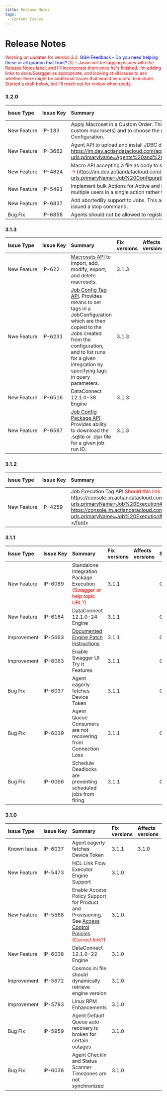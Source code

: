 ```yaml
---
title: Release Notes
tags:
 - Content Issues
---
```

# Release Notes

<font color="red">
Working on updates for version 3.2.
</font>
<font color="blue">
GGH Feedback - Do you need helping these or all goodon that front?  
</font>
<font color="red">
DL - Jason will be tagging issues with the Release Notes label, and I'll incorporate them once he's finished. I'm adding links to docs/Swagger as appropriate, and looking at all issues to ask whether there might be additional issues that would be useful to include. Started a draft below, but I'll reach out for review when ready.
</font>

### 3.2.0

| Issue&nbsp;Type | Issue&nbsp;Key | Summary | Fix versions | Affects versions | Status |
|:---|:---|:---|:---|:---|:---|
| New&nbsp;Feature | IP-183 | Apply Macroset in a Custom Order. This allows the user to select n number of macrosets (global, user, custom macrosets) and to choose the order in which to apply the macrosets on a Template or Configuration. | 3.2.0 |  | Completed 
| New Feature | IP-3662 | Agent API to upload and install JDBC drivers. <font color="red">Add Swagger link when available (currently in Dev -> https://im.dev.actiandatacloud.com/apidocs/?urls.primaryName=Agents%20and%20Devices#/Agent/uploadDriverFile)</font> | 3.2.0 |  | Completed |
| New&nbsp;Feature | IP-4824 | Macro API accepting a file as body to store as value. <font color="red">Add Swagger link when available (currently in Dev -> https://im.dev.actiandatacloud.com/apidocs/?urls.primaryName=Job%20Configuration#/Job%20Config%20Macros/createJobConfigMacroFromFile)</font> | 3.2.0 |  | Completed |
| New Feature | IP-5491 | Implement bulk Actions for Active and Inactive users. This allows admins to activate or deactivate multiple users in a single action rather than one-by-one. | 3.2.0 |  | Completed |
| New Feature | IP-6837 | Add abortedBy support to Jobs. This adds a stoppedBy property to JobResponse to track the user who issued a stop command. | 3.2.0 |  | Completed |
| Bug Fix | IP-6858 | Agents should not be allowed to register with internal ip address. | 3.2.0 |  | Completed |


### 3.1.3

| Issue&nbsp;Type | Issue&nbsp;Key | Summary | Fix versions | Affects versions | Status |
|:---|:---|:---|:---|:---|:---|
| New&nbsp;Feature | IP-622 | [Macrosets API](https://console.im.actiandatacloud.com/apidocs/#/MacroSets) to import, add, modify, export, and delete macrosets. | 3.1.3 |  | Completed |
| Nwe Feature | IP-6231 | [Job Config Tag API](https://console.im.actiandatacloud.com/apidocs/?urls.primaryName=Job%20Configuration#/Job%20Config%20Tags). Provides means to set tags in a JobConfiguration which are then copied to the Jobs created from the configuration, and to list runs for a given integration by specifying tags in query parameters. | 3.1.3 |  | Completed |
| New Feature | IP-6516 | DataConnect 12.1.0-38 Engine | 3.1.3 |  | Completed |
| New Feature | IP-6587 | [Job Config Package API](https://console.im.actiandatacloud.com/apidocs/?urls.primaryName=Job%20Execution#/Job/getJobPackage). Provides ability to download the .sqlite or .djar file for a given job run ID. | 3.1.3 |  | Completed |

### 3.1.2

| Issue Type | Issue&nbsp;Key | Summary | Fix versions | Affects versions | Status |
|:---|:---|:---|:---|:---|:---|
| New&nbsp;Feature | IP-4259 | Job Execution Tag API <font color="red">Should this link to https://console.im.actiandatacloud.com/apidocs/?urls.primaryName=Job%20Execution#/Job/runPackage or https://console.im.actiandatacloud.com/apidocs/?urls.primaryName=Job%20Execution#/Job/runJobConfig?</font> | 3.1.2 |  | Completed |

### 3.1.1

| Issue Type | Issue&nbsp;Key | Summary | Fix versions | Affects versions | Status |
|:---|:---|:---|:---|:---|:---|
| New Feature | IP-6089 | Standalone Integration Package Execution <font color="red">(Swagger or help topic URL?)</font> | 3.1.1 |  | Completed |
| New Feature | IP-6164 | DataConnect 12.1.0-24 Engine | 3.1.1 |  | Completed |
| Improvement | IP-5663 | [Documented Engine Patch Instructions](./integration-manager/admin/server-administration/integration-engines)   | 3.1.1 |  | Completed |
| Improvement | IP-6063 | Enable Swagger UI Try It Features | 3.1.1 |  | Completed |
| Bug Fix | IP-6037 | Agent eagerly fetches Device Token | 3.1.1 |  | Completed |
| Bug Fix | IP-6039 | Agent Queue Consumers are not recovering from Connection Loss | 3.1.1 |  | Completed |
| Bug Fix | IP-6066 | Schedule Deadlocks are preventing scheduled jobs from firing | 3.1.1 |  | Completed |

### 3.1.0

| Issue Type | Issue&nbsp;Key | Summary | Fix versions | Affects versions | Status |
|:---|:---|:---|:---|:---|:---|
| Known Issue | IP-6037 | Agent eagerly fetches Device Token | 3.1.1 | 3.1.0 | Open |
| New Feature | IP-5473 | HCL Link Flow Executor Engine Support | 3.1.0 |  | Completed |
| New Feature | IP-5568 | Enable Access Policy Support for Product and Provisioning. See [Access Control Policies](./integration-manager/admin/access-control/access-control-polices). <font color="red">(Correct link?)</font> | 3.1.0 |  | Completed |
| New Feature | IP-6038 | DataConnect 12.1.0-22 Engine | 3.1.0 |  | Completed |
| Improvement | IP-5672 | Cosmos.ini file should dynamically retrieve engine version | 3.1.0 |  | Completed |
| Improvement | IP-5793 | Linux RPM Enhancements | 3.1.0 |  | Completed |
| Bug Fix     | IP-5959 | Agent Default Queue auto-recovery is broken for certain outages | 3.1.0 |  | Completed |
| Bug Fix     | IP-6036 | Agent CheckIn and Status Scanner Timezones are not synchronized | 3.1.0 |  | Completed |
